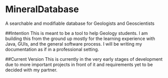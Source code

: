 # MineralDatabase
A searchable and modifiable database for Geologists and Geoscientists

##Intention
This is meant to be a tool to help Geology students. I am building this from the ground up mostly for the learning experience with Java, GUIs, and the general software process. I will be writing my documentation as if in a professional setting.

##Current Version
This is currently in the very early stages of development due to more important projects in front of it and requirements yet to be decided with my partner.
